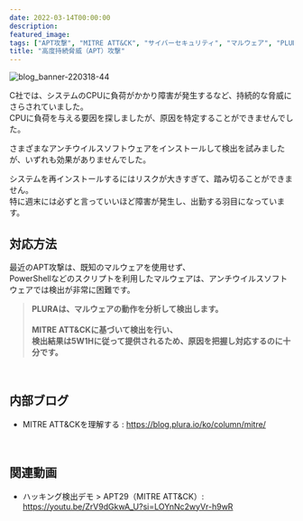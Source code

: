 ```yaml
---
date: 2022-03-14T00:00:00
description: 
featured_image: 
tags: ["APT攻撃", "MITRE ATT&CK", "サイバーセキュリティ", "マルウェア", "PLURA"]
title: "高度持続脅威（APT）攻撃"
---
```


![blog_banner-220318-44](https://github.com/user-attachments/assets/ad176ad3-afa4-4387-b330-0ea017d0ac8d)

C社では、システムのCPUに負荷がかかり障害が発生するなど、持続的な脅威にさらされていました。
<br>CPUに負荷を与える要因を探しましたが、原因を特定することができませんでした。

さまざまなアンチウイルスソフトウェアをインストールして検出を試みましたが、いずれも効果がありませんでした。

システムを再インストールするにはリスクが大きすぎて、踏み切ることができません。<br>
特に週末には必ずと言っていいほど障害が発生し、出勤する羽目になっています。
<br>

## 対応方法
最近のAPT攻撃は、既知のマルウェアを使用せず、<br>
PowerShellなどのスクリプトを利用したマルウェアは、アンチウイルスソフトウェアでは検出が非常に困難です。

>**PLURAは、マルウェアの動作を分析して検出します。<br>
><br>
>MITRE ATT&CKに基づいて検出を行い、<br>
>検出結果は5W1Hに従って提供されるため、原因を把握し対応するのに十分です。**
<br>

## 内部ブログ
- MITRE ATT&CKを理解する : https://blog.plura.io/ko/column/mitre/
<br>

## 関連動画 
- ハッキング検出デモ > APT29（MITRE ATT&CK）: https://youtu.be/ZrV9dGkwA_U?si=LOYnNc2wyVr-h9wR
